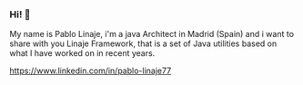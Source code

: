 ### Hi! 👋


My name is Pablo Linaje, i'm a java Architect in Madrid (Spain) and i want to share with you Linaje Framework, that is a set of Java utilities based on what I have worked on in recent years.


https://www.linkedin.com/in/pablo-linaje77

